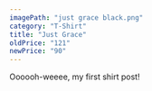 ```yaml
---
imagePath: "just grace black.png"
category: "T-Shirt"
title: "Just Grace"
oldPrice: "121"
newPrice: "90"
---
```


Oooooh-weeee, my first shirt post!
